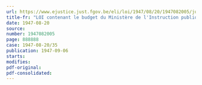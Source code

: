 ```yaml
---
url: https://www.ejustice.just.fgov.be/eli/loi/1947/08/20/1947082005/justel
title-fr: "LOI contenant le budget du Ministère de l'Instruction publique pour l'exercice 1947"
date: 1947-08-20
source:
number: 1947082005
page: 888888
case: 1947-08-20/35
publication: 1947-09-06
starts:
modifies:
pdf-original:
pdf-consolidated:
---
```


